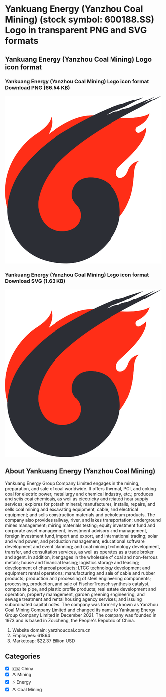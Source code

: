 # Yankuang Energy (Yanzhou Coal Mining) (stock symbol: 600188.SS) Logo in transparent PNG and SVG formats

## Yankuang Energy (Yanzhou Coal Mining) Logo icon format

### Yankuang Energy (Yanzhou Coal Mining) Logo icon format Download PNG (66.54 KB)

![Yankuang Energy (Yanzhou Coal Mining) Logo icon format Download PNG (66.54 KB)](/img/orig/600188.SS-5634a544.png)

### Yankuang Energy (Yanzhou Coal Mining) Logo icon format Download SVG (1.63 KB)

![Yankuang Energy (Yanzhou Coal Mining) Logo icon format Download SVG (1.63 KB)](/img/orig/600188.SS-24ccbe92.svg)

## About Yankuang Energy (Yanzhou Coal Mining)

Yankuang Energy Group Company Limited engages in the mining, preparation, and sale of coal worldwide. It offers thermal, PCI, and coking coal for electric power, metallurgy and chemical industry, etc.; produces and sells coal chemicals, as well as electricity and related heat supply services; explores for potash mineral; manufactures, installs, repairs, and sells coal mining and excavating equipment, cable, and electrical equipment; and sells construction materials and petroleum products. The company also provides railway, river, and lakes transportation; underground mines management; mining materials testing; equity investment fund and corporate asset management, investment advisory and management, foreign investment fund, import and export, and international trading; solar and wind power, and production management; educational software development and event planning; and coal mining technology development, transfer, and consultation services, as well as operates as a trade broker and agent. In addition, it engages in the wholesale of coal and non-ferrous metals; house and financial leasing; logistics storage and leasing; development of charcoal products; LTCC technology development and equipment rental operations; manufacturing and sale of cable and rubber products; production and processing of steel engineering components; processing, production, and sale of FischerTropsch synthesis catalyst, composite pipe, and plastic profile products; real estate development and operation, property management, garden greening engineering, and sewage treatment and rental housing agency services; and issuing subordinated capital notes. The company was formerly known as Yanzhou Coal Mining Company Limited and changed its name to Yankuang Energy Group Company Limited in December 2021. The company was founded in 1973 and is based in Zoucheng, the People's Republic of China.

1. Website domain: yanzhoucoal.com.cn
2. Employees: 61864
3. Marketcap: $22.37 Billion USD


## Categories
- [x] 🇨🇳 China
- [x] ⛏️ Mining
- [x] ⚡ Energy
- [x] ⛏️ Coal Mining
